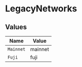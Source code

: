# LegacyNetworks


## Values

| Name      | Value     |
| --------- | --------- |
| `Mainnet` | mainnet   |
| `Fuji`    | fuji      |